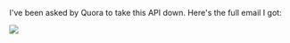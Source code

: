 I've been asked by Quora to take this API down. Here's the full email I got:

![](http://i.imgur.com/kyCyreA.png)
